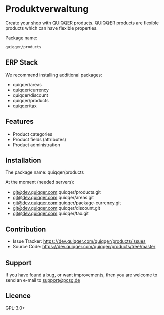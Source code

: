 Produktverwaltung
========

Create your shop with QUIQQER products. 
QUIQQER products are flexible products which can have flexible properties.

Package name:

    quiqqer/products


ERP Stack
----

We recommend installing additional packages:

- quiqqer/areas
- quiqqer/currency
- quiqqer/discount
- quiqqer/products
- quiqqer/tax


Features
--------

- Product categories
- Product fields (attributes)
- Product administration


Installation
------------

The package name: quiqqer/products

At the moment (needed servers):

- git@dev.quiqqer.com:quiqqer/products.git
- git@dev.quiqqer.com:quiqqer/areas.git
- git@dev.quiqqer.com:quiqqer/package-currency.git
- git@dev.quiqqer.com:quiqqer/discount.git
- git@dev.quiqqer.com:quiqqer/tax.git

Contribution
----------

- Issue Tracker: https://dev.quiqqer.com/quiqqer/products/issues
- Source Code: https://dev.quiqqer.com/quiqqer/products/tree/master


Support
-------

If you have found a bug, or want improvements,
then you are welcome to send an e-mail to support@pcsg.de


Licence
-------

GPL-3.0+
